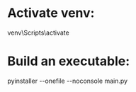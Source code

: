 # Activate venv:
venv\Scripts\activate
# Build an executable:
pyinstaller --onefile --noconsole main.py